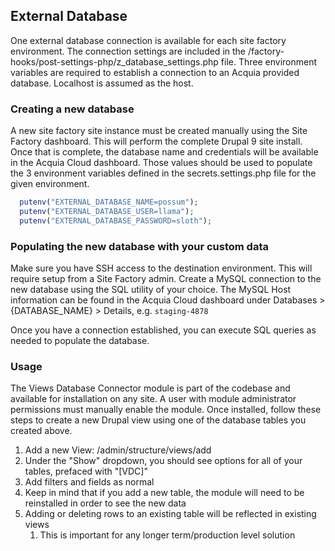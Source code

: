 ## External Database

One external database connection is available for each site factory environment. The connection settings are
included in the /factory-hooks/post-settings-php/z_database_settings.php file. Three environment variables
are required to establish a connection to an Acquia provided database. Localhost is assumed as the host.

### Creating a new database

A new site factory site instance must be created manually using the Site Factory dashboard. This will perform
the complete Drupal 9 site install. Once that is complete, the database name and credentials will be available
in the Acquia Cloud dashboard. Those values should be used to populate the 3 environment variables defined
in the secrets.settings.php file for the given environment.

```php
  putenv("EXTERNAL_DATABASE_NAME=possum");
  putenv("EXTERNAL_DATABASE_USER=llama");
  putenv("EXTERNAL_DATABASE_PASSWORD=sloth");
```

### Populating the new database with your custom data

Make sure you have SSH access to the destination environment. This will require setup from a Site Factory admin.
Create a MySQL connection to the new database using the SQL utility of your choice. The MySQL Host information
can be found in the Acquia Cloud dashboard under Databases > {DATABASE_NAME} > Details, e.g. `staging-4878`

Once you have a connection established, you can execute SQL queries as needed to populate the database.

### Usage

The Views Database Connector module is part of the codebase and available for installation on any site.
A user with module administrator permissions must manually enable the module. Once installed, follow these steps
to create a new Drupal view using one of the database tables you created above.

1. Add a new View: /admin/structure/views/add
2. Under the "Show" dropdown, you should see options for all of your tables, prefaced with "[VDC]"
3. Add filters and fields as normal
4. Keep in mind that if you add a new table, the module will need to be reinstalled in order to see the new data
5. Adding or deleting rows to an existing table will be reflected in existing views
   1. This is important for any longer term/production level solution
